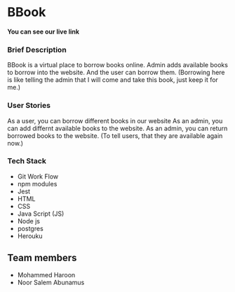 <h1>BBook</h1>

**You can see our live link**


<h3>Brief Description</h3>

BBook is a virtual place to borrow books online.
Admin adds available books to borrow into the website. And the user can borrow them. (Borrowing here is like telling the admin that I will come and take this book, just keep it for me.)



<h3>User Stories</h3>

As a user, you can borrow different books in our website
As an admin, you can add differnt available books to the website.
As an admin, you can return borrowed books to the website. (To tell users, that they are available again now.)
  
  <h3>
  Tech Stack
  </h3>
  
  *   Git Work Flow
  *   npm modules
  *   Jest
  *   HTML
  *   CSS
  *   Java Script (JS)
  *   Node js
  *   postgres
  *  Herouku
    

      
<h2>
Team members
</h2>

* Mohammed Haroon
* Noor Salem Abunamus
